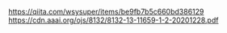 https://qiita.com/wsysuper/items/be9fb7b5c660bd386129
https://cdn.aaai.org/ojs/8132/8132-13-11659-1-2-20201228.pdf